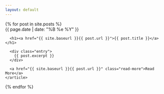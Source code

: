 ```yaml
---
layout: default
---
```


<div class="posts">
  {% for post in site.posts %}
    <article class="post">
      <div class="date">
         {{ page.date | date: "%B %e %Y" }}
      </div>

      <h1><a href="{{ site.baseurl }}{{ post.url }}">{{ post.title }}</a></h1>

      <div class="entry">
        {{ post.excerpt }}
      </div>

      <a href="{{ site.baseurl }}{{ post.url }}" class="read-more">Read More</a>
    </article>
  {% endfor %}
</div>
